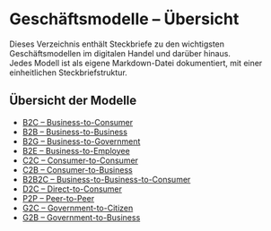 # Geschäftsmodelle – Übersicht

Dieses Verzeichnis enthält Steckbriefe zu den wichtigsten Geschäftsmodellen im digitalen Handel und darüber hinaus.  
Jedes Modell ist als eigene Markdown-Datei dokumentiert, mit einer einheitlichen Steckbriefstruktur.

## Übersicht der Modelle

- [B2C – Business-to-Consumer](business-models/b2c.md)
- [B2B – Business-to-Business](business-models/b2b.md)
- [B2G – Business-to-Government](business-models/b2g.md)
- [B2E – Business-to-Employee](business-models/b2e.md)
- [C2C – Consumer-to-Consumer](business-models/c2c.md)
- [C2B – Consumer-to-Business](business-models/c2b.md)
- [B2B2C – Business-to-Business-to-Consumer](business-models/b2b2c.md)
- [D2C – Direct-to-Consumer](business-models/d2c.md)
- [P2P – Peer-to-Peer](business-models/p2p.md)
- [G2C – Government-to-Citizen](business-models/g2c.md)
- [G2B – Government-to-Business](business-models/g2b.md)
